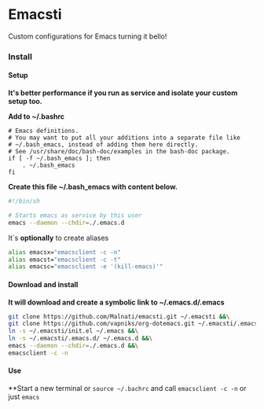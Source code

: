 # Emacsti

Custom configurations for Emacs turning it bello!

### Install

#### Setup

**It's better performance if you run as service and isolate your custom setup too.**

**Add to ~/.bashrc**

```bach
# Emacs definitions.
# You may want to put all your additions into a separate file like
# ~/.bash_emacs, instead of adding them here directly.
# See /usr/share/doc/bash-doc/examples in the bash-doc package.
if [ -f ~/.bash_emacs ]; then
	. ~/.bash_emacs
fi
```

**Create this file ~/.bash_emacs with content below.**

```bash
#!/bin/sh

# Starts emacs as service by this user
emacs --daemon --chdir=./.emacs.d
```

It`s **optionally** to create aliases 

```bash
alias emacsx="emacsclient -c -n"
alias emacst="emacsclient -c -t"
alias emacsc="emacsclient -e '(kill-emacs)'"
```

#### Download and install

**It will download and create a symbolic link to ~/.emacs.d/.emacs**

```bash
git clone https://github.com/Malnati/emacsti.git ~/.emacsti &&\
git clone https://github.com/vapniks/org-dotemacs.git ~/.emacsti/.emacs.d/org-dotemacs &&\
ln -s ~/.emacsti/init.el ~/.emacs &&\
ln -s ~/.emacsti/.emacs.d/ ~/.emacs.d &&\
emacs --daemon --chdir=./.emacs.d &&\
emacsclient -c -n
```

#### Use

**Start a new terminal or ```source ~/.bachrc``` and call ```emacsclient -c -n``` or just ```emacs```

